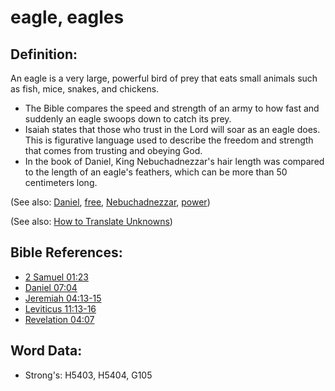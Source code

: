 # eagle, eagles #

## Definition: ##

An eagle is a very large, powerful bird of prey that eats small animals such as fish, mice, snakes, and chickens.

* The Bible compares the speed and strength of an army to how fast and suddenly an eagle swoops down to catch its prey.
* Isaiah states that those who trust in the Lord will soar as an eagle does. This is figurative language used to describe the freedom and strength that comes from trusting and obeying God.
* In the book of Daniel, King Nebuchadnezzar's hair length was compared to the length of an eagle's feathers, which can be more than 50 centimeters long.

(See also: [Daniel](../names/daniel.md), [free](../other/free.md), [Nebuchadnezzar](../names/nebuchadnezzar.md), [power](../kt/power.md))

(See also: [How to Translate Unknowns](rc://en/ta/man/translate/translate-unknown))

## Bible References: ##

* [2 Samuel 01:23](rc://en/tn/help/2sa/01/23)
* [Daniel 07:04](rc://en/tn/help/dan/07/04)
* [Jeremiah 04:13-15](rc://en/tn/help/jer/04/13)
* [Leviticus 11:13-16](rc://en/tn/help/lev/11/13)
* [Revelation 04:07](rc://en/tn/help/rev/04/07)

## Word Data: ##

* Strong's: H5403, H5404, G105
